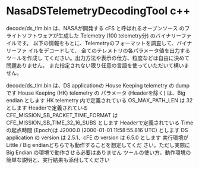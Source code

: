 # NasaDSTelemetryDecodingTool c++
 
decode/ds_tlm.bin は、NASAが開発する cFS と呼ばれるオープンソース のフライトソフトウェアが生成した 
Telemetry (100 telemetry分) のバイナリーファイルです。 以下の情報をもとに、Telemetryのフォーマットを調査して、バイナリーファ イルをデコードして、
全てのテレメトリの各パラメータ値を出力するツールを作成し てください。出力方法や表示の仕方、粒度などは自由に決めて問題ありません。 また指定されない限り任意の言語を使っていただいて構いません。

decode/ds_tlm.bin は、DS applicationの House Keeping telemetry の dump です
House Keeping (HK) telemetry の パラメータ (Headerを除く) は、Big endian とします
HK telemetry 内で定義されている OS_MAX_PATH_LEN は 32 とします
Headerで定義されている CFE_MISSION_SB_PACKET_TIME_FORMAT は CFE_MISSION_SB_TIME_32_16_SUBS とします
Headerで定義されている Timeの起点時間 (Epoch)は J2000.0 (2000-01-01 11:58:55.816 UTC) とします
DS application の version は 2.5.1、cFE の version は 6.5.0 とします
実行環境が Little / Big endianどちらでも動作することを想定してくだ さい。ただし実際に Big Endian の環境で動作させる必要はありません
ツールの使い方、動作環境の簡単な説明と、実行結果も添付してください